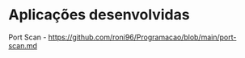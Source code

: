# Aplicações desenvolvidas

Port Scan - https://github.com/roni96/Programacao/blob/main/port-scan.md
